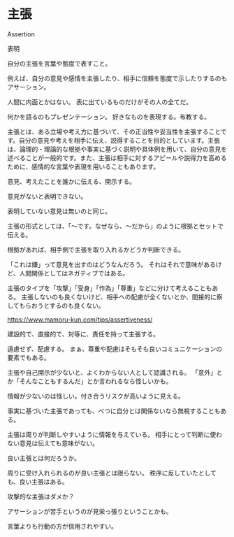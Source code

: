# 主張

Assertion

表明

自分の主張を言葉や態度で表すこと。

例えば、自分の意見や感情を主張したり、相手に信頼を態度で示したりするのもアサーション。

人間に内面とかはない。
表に出ているものだけがその人の全てだ。

何かを語るのもプレゼンテーション。
好きなものを表現する。布教する。

主張とは、ある立場や考え方に基づいて、その正当性や妥当性を主張することです。自分の意見や考えを相手に伝え、説得することを目的としています。主張は、論理的・理論的な根拠や事実に基づく説明や具体例を用いて、自分の意見を述べることが一般的です。また、主張は相手に対するアピールや説得力を高めるために、感情的な言葉や表現を用いることもあります。

意見、考えたことを誰かに伝える、開示する。

意見がないと表明できない。

表明していない意見は無いのと同じ。

主張の形式としては、「〜です。なぜなら、〜だから」のように根拠とセットで伝える。

根拠があれば、相手側で主張を取り入れるかどうか判断できる。

「これは嫌」って意見を出すのはどうなんだろう。
それはそれで意味があるけど、人間関係としてはネガティブではある。

主張のタイプを「攻撃」「受身」「作為」「尊重」などに分けて考えることもある。
主張しないのも良くないけど、相手への配慮が全くないとか、間接的に察してもらおうとするのも良くない。

https://www.mamoru-kun.com/tips/assertiveness/

建設的で、直接的で、対等に、責任を持って主張する。

遠慮せず、配慮する。
まぁ、尊重や配慮はそもそも良いコミュニケーションの要素でもある。

主張や自己開示が少ないと、よくわからない人として認識される。
「意外」とか「そんなこともするんだ」とか言われるなら怪しいかも。

情報が少ないのは怪しい。付き合うリスクが高いように見える。

事実に基づいた主張であっても、べつに自分とは関係ないなら無視することもある。

主張は周りが判断しやすいように情報を与えている。
相手にとって判断に使わない意見は伝えても意味がない。

良い主張とは何だろうか。

周りに受け入れられるのが良い主張とは限らない。
秩序に反していたとしても、良い主張はある。

攻撃的な主張はダメか？

アサーションが苦手というのが見栄っ張りということかも。

言葉よりも行動の方が信用されやすい。
